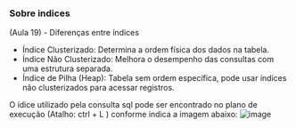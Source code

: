 
### Sobre indices 
(Aula 19) - Diferenças entre índices

- Índice Clusterizado: Determina a ordem física dos dados na tabela.
- Índice Não Clusterizado: Melhora o desempenho das consultas com uma estrutura separada.
- Índice de Pilha (Heap): Tabela sem ordem específica, pode usar índices não clusterizados para acessar registros.

O ídice utilizado pela consulta sql pode ser encontrado no plano de execução (Atalho: ctrl + L ) conforme indica a imagem abaixo: 
![image](https://github.com/matefs/Zurubabel-intermediario/assets/30128774/31c23f61-ca8f-48cd-82c4-7e324646efe1)
